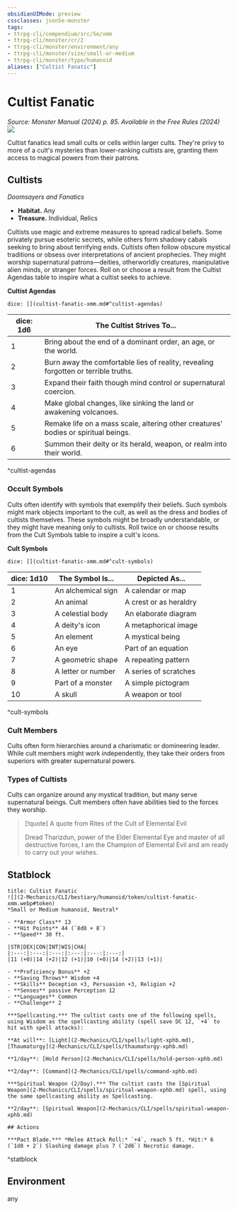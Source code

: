 ```yaml
---
obsidianUIMode: preview
cssclasses: json5e-monster
tags:
- ttrpg-cli/compendium/src/5e/xmm
- ttrpg-cli/monster/cr/2
- ttrpg-cli/monster/environment/any
- ttrpg-cli/monster/size/small-or-medium
- ttrpg-cli/monster/type/humanoid
aliases: ["Cultist Fanatic"]
---
```

# Cultist Fanatic
*Source: Monster Manual (2024) p. 85. Available in the Free Rules (2024)*  
![](2-Mechanics/CLI/bestiary/humanoid/img/cultists.webp#right)

Cultist fanatics lead small cults or cells within larger cults. They're privy to more of a cult's mysteries than lower-ranking cultists are, granting them access to magical powers from their patrons.

## Cultists

*Doomsayers and Fanatics*

- **Habitat.** Any  
- **Treasure.** Individual, Relics  

Cultists use magic and extreme measures to spread radical beliefs. Some privately pursue esoteric secrets, while others form shadowy cabals seeking to bring about terrifying ends. Cultists often follow obscure mystical traditions or obsess over interpretations of ancient prophecies. They might worship supernatural patrons—deities, otherworldly creatures, manipulative alien minds, or stranger forces. Roll on or choose a result from the Cultist Agendas table to inspire what a cultist seeks to achieve.

**Cultist Agendas**

`dice: [](cultist-fanatic-xmm.md#^cultist-agendas)`

| dice: 1d6 | The Cultist Strives To... |
|-----------|---------------------------|
| 1 | Bring about the end of a dominant order, an age, or the world. |
| 2 | Burn away the comfortable lies of reality, revealing forgotten or terrible truths. |
| 3 | Expand their faith though mind control or supernatural coercion. |
| 4 | Make global changes, like sinking the land or awakening volcanoes. |
| 5 | Remake life on a mass scale, altering other creatures' bodies or spiritual beings. |
| 6 | Summon their deity or its herald, weapon, or realm into their world. |
^cultist-agendas

### Occult Symbols

Cults often identify with symbols that exemplify their beliefs. Such symbols might mark objects important to the cult, as well as the dress and bodies of cultists themselves. These symbols might be broadly understandable, or they might have meaning only to cultists. Roll twice on or choose results from the Cult Symbols table to inspire a cult's icons.

**Cult Symbols**

`dice: [](cultist-fanatic-xmm.md#^cult-symbols)`

| dice: 1d10 | The Symbol Is... | Depicted As... |
|------------|------------------|----------------|
| 1 | An alchemical sign | A calendar or map |
| 2 | An animal | A crest or as heraldry |
| 3 | A celestial body | An elaborate diagram |
| 4 | A deity's icon | A metaphorical image |
| 5 | An element | A mystical being |
| 6 | An eye | Part of an equation |
| 7 | A geometric shape | A repeating pattern |
| 8 | A letter or number | A series of scratches |
| 9 | Part of a monster | A simple pictogram |
| 10 | A skull | A weapon or tool |
^cult-symbols

### Cult Members

Cults often form hierarchies around a charismatic or domineering leader. While cult members might work independently, they take their orders from superiors with greater supernatural powers. 

### Types of Cultists

Cults can organize around any mystical tradition, but many serve supernatural beings. Cult members often have abilities tied to the forces they worship.

> [!quote] A quote from Rites of the Cult of Elemental Evil  
> 
> Dread Tharizdun, power of the Elder Elemental Eye and master of all destructive forces, I am the Champion of Elemental Evil and am ready to carry out your wishes.


## Statblock

```ad-statblock
title: Cultist Fanatic
![](2-Mechanics/CLI/bestiary/humanoid/token/cultist-fanatic-xmm.webp#token)
*Small or Medium humanoid, Neutral*

- **Armor Class** 13 
- **Hit Points** 44 (`8d8 + 8`) 
- **Speed** 30 ft.

|STR|DEX|CON|INT|WIS|CHA|
|:---:|:---:|:---:|:---:|:---:|:---:|
|11 (+0)|14 (+2)|12 (+1)|10 (+0)|14 (+2)|13 (+1)|

- **Proficiency Bonus** +2
- **Saving Throws** Wisdom +4
- **Skills** Deception +3, Persuasion +3, Religion +2
- **Senses** passive Perception 12
- **Languages** Common
- **Challenge** 2

***Spellcasting.*** The cultist casts one of the following spells, using Wisdom as the spellcasting ability (spell save DC 12, `+4` to hit with spell attacks):

**At will**: [Light](2-Mechanics/CLI/spells/light-xphb.md), [Thaumaturgy](2-Mechanics/CLI/spells/thaumaturgy-xphb.md)

**1/day**: [Hold Person](2-Mechanics/CLI/spells/hold-person-xphb.md)

**2/day**: [Command](2-Mechanics/CLI/spells/command-xphb.md)

***Spiritual Weapon (2/Day).*** The cultist casts the [Spiritual Weapon](2-Mechanics/CLI/spells/spiritual-weapon-xphb.md) spell, using the same spellcasting ability as Spellcasting.

**2/day**: [Spiritual Weapon](2-Mechanics/CLI/spells/spiritual-weapon-xphb.md)

## Actions

***Pact Blade.*** *Melee Attack Roll:* `+4`, reach 5 ft. *Hit:* 6 (`1d8 + 2`) Slashing damage plus 7 (`2d6`) Necrotic damage.
```
^statblock

## Environment

any
